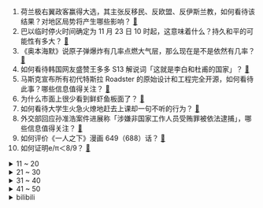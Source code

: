 1. 荷兰极右翼政客赢得大选，其主张反移民、反欧盟、反伊斯兰教，如何看待该结果？对地区局势将产生哪些影响？ [:link:](https://www.zhihu.com/question/631459345)
2. 巴以临时停火时间确定为 11 月 23 日 10 时起，这意味着什么？持久和平的可能性有多大？ [:link:](https://www.zhihu.com/question/631455760)
3. 《奥本海默》说原子弹爆炸有几率点燃大气层，那么现在是不是依然有几率？ [:link:](https://www.zhihu.com/question/631137583)
4. 如何看待韩国网友盛赞王多多 S13 解说词「这就是李白和杜甫的国家」？ [:link:](https://www.zhihu.com/question/631494680)
5. 马斯克宣布所有初代特斯拉 Roadster 的原始设计和工程完全开源，如何看待此事？哪些信息值得关注？ [:link:](https://www.zhihu.com/question/631473188)
6. 为什么市面上很少看到鲜虾鱼板面了？ [:link:](https://www.zhihu.com/question/330672407)
7. 如何看待大学生火急火燎地赶去上课却一句不听的行为？ [:link:](https://www.zhihu.com/question/631286296)
8. 外交部回应孙准浩案件进展称「涉嫌非国家工作人员受贿罪被依法逮捕」，哪些信息值得关注？ [:link:](https://www.zhihu.com/question/631510538)
9. 如何评价《一人之下》漫画 649（688）话？ [:link:](https://www.zhihu.com/question/631600104)
10. 如何证明e/π＜8/9？ [:link:](https://www.zhihu.com/question/427526890)
<details>
<summary>11 ~ 20</summary>

11. 广州启动全国首个城中村改造立法，征收集体土地应先补偿后搬迁，如何看待此项立法？将带来哪些影响？ [:link:](https://www.zhihu.com/question/631539086)
12. U23 亚洲杯暨奥预赛抽签：国奥进入死亡之组，将战日韩阿联酋，哪些信息值得关注？ [:link:](https://www.zhihu.com/question/631540732)
13. 香港中文大学陶然建议「未来一段时间不出台房产税」，如何看待此建议？征收房产税对房地产市场有何影响？ [:link:](https://www.zhihu.com/question/631460531)
14. 23-24 赛季 NBA快船 109:102 马刺，如何评价这场比赛？ [:link:](https://www.zhihu.com/question/631447357)
15. 如何评价古装电视剧《宁安如梦》中薛姝的心理转变？ [:link:](https://www.zhihu.com/question/631613539)
16. 2023 年家里消费金额占比最多的是什么消费？ [:link:](https://www.zhihu.com/question/630119877)
17. 《原神》里面，为什么烟绯中配和日配的风格完全不同? [:link:](https://www.zhihu.com/question/536908680)
18. 正常情况下，40岁的人家庭有多少财产？ [:link:](https://www.zhihu.com/question/628037374)
19. 为什么俄国能扩张那么大的领土？ [:link:](https://www.zhihu.com/question/56544269)
20. 教师上课时内急上厕所算离岗吗？ [:link:](https://www.zhihu.com/question/464363950)
</details>
<details>
<summary>21 ~ 30</summary>

21. 李登辉家族遭遇金融诈骗，损失约合人民币 1.24 亿，此前澳丰金融集团曾宣布倒闭，有哪些信息值得关注？ [:link:](https://www.zhihu.com/question/631331328)
22. 为什么很多人情愿辛辛苦苦的上班，都不肯花时间去钻研股票市场？ [:link:](https://www.zhihu.com/question/630683739)
23. 公务员考试为什么要考图形推理？ [:link:](https://www.zhihu.com/question/22065165)
24. 巴菲特捐赠 8.66 亿美元股票，三个孩子为其遗嘱执行人，哪些信息值得关注？ [:link:](https://www.zhihu.com/question/631310292)
25. 朝鲜称将不再受《〈板门店宣言〉军事领域履行协议》约束，这意味着什么？对朝韩关系将带来哪些影响？ [:link:](https://www.zhihu.com/question/631447546)
26. 为什么 LPL 战队总是能在 MSI 上发挥出色而到了全球总决赛就疲软？ [:link:](https://www.zhihu.com/question/630901584)
27. 租房就能落户，青岛为何祭出这个大招？不少城市开始降低落户门槛，一线城市是否会跟进？哪些信息值得关注？ [:link:](https://www.zhihu.com/question/631487188)
28. LNG 在 S13 被淘汰十二天后放出队内语音，语音沟通中有哪些信息值得关注？ [:link:](https://www.zhihu.com/question/630672838)
29. 英伟达三季度营收增两倍，预计四季度业绩将受出口管制影响，正开发不需要许可证的新产品，哪些信息值得关注？ [:link:](https://www.zhihu.com/question/631284097)
30. 你被女朋友时尚改造过吗？谈恋爱后你是否在伴侣的帮助下找到了更适合自己的风格呢？ [:link:](https://www.zhihu.com/question/630552299)
</details>
<details>
<summary>31 ~ 40</summary>

31. 哪些家电能大大提升冬日宅家幸福感？ [:link:](https://www.zhihu.com/question/631327432)
32. 公司的注册资金是不是越高越好呢？ [:link:](https://www.zhihu.com/question/631449747)
33. 有哪些已经被毁掉的文物珍宝？ [:link:](https://www.zhihu.com/question/284979676)
34. CPU 上的性能差异能否用内存条来弥补？ [:link:](https://www.zhihu.com/question/630362658)
35. 北证 50 指数跌超 2%，早间一度涨超 5%，成交额连续三个交易日刷新历史天量，哪些信息值得关注？ [:link:](https://www.zhihu.com/question/631502383)
36. 11 月 23 日沪指缩量反弹涨 0.6%，高位连板股集体补跌，汽车产业链全线走强，如何看待今日行情？ [:link:](https://www.zhihu.com/question/631454795)
37. 为什么在古代茶叶那么重要，成为重要的消费品和出口品？ [:link:](https://www.zhihu.com/question/514088346)
38. 孙悟空被带到地府的时候，到底死没死？? [:link:](https://www.zhihu.com/question/620055685)
39. 如何看待「精神分析师很少说话」这件事？在咨询过程中「沉默」的意义是什么？ [:link:](https://www.zhihu.com/question/630819297)
40. 普京经济顾问称「不同于西方领导人，普京考虑的不是下一次选举，而是未来几十年」，哪些信息值得关注？ [:link:](https://www.zhihu.com/question/631524405)
</details>
<details>
<summary>41 ~ 50</summary>

41. 猫咪老是爱生病，有什么办法能提升免疫力的？ [:link:](https://www.zhihu.com/question/629500643)
42. 折叠屏为什么没有成为主流？ [:link:](https://www.zhihu.com/question/630261062)
43. 为什么要保护方言？ [:link:](https://www.zhihu.com/question/59642581)
44. 23-24 赛季 NBA勇士 115:123 太阳，如何评价这场比赛？ [:link:](https://www.zhihu.com/question/631458980)
45. 《崩坏：星穹铁道》正在测试云游戏，它有哪些点吸引你？ [:link:](https://www.zhihu.com/question/631329223)
46. 如何评价《潜伏》里的吴敬中？ [:link:](https://www.zhihu.com/question/332870152)
47. 如何评价《海贼王》漫画第1099话？ [:link:](https://www.zhihu.com/question/631263585)
48. 中文键盘增加声调实体按键可不可以提高汉字输入效率？ [:link:](https://www.zhihu.com/question/630281611)
49. 31岁了，多看书还来得及吗？ [:link:](https://www.zhihu.com/question/627701056)
50. Macbook Pro 英特尔版本何去何从？ [:link:](https://www.zhihu.com/question/629581163)
</details><details>
<summary>bilibili</summary>

</details>
